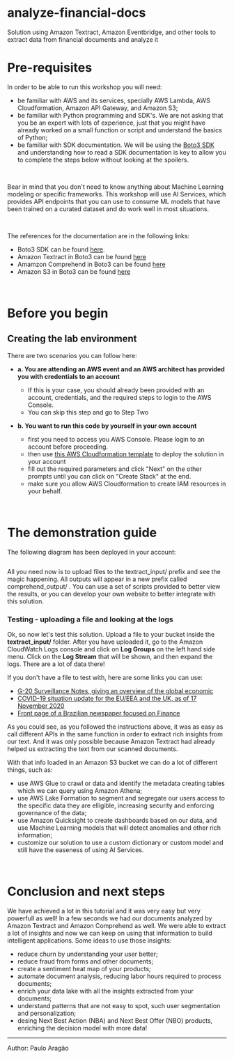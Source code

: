 # analyze-financial-docs
Solution using Amazon Textract, Amazon Eventbridge, and other tools to extract data from financial documents and analyze it

# Pre-requisites
In order to be able to run this workshop you will need:
 * be familiar with AWS and its services, specially AWS Lambda, AWS Cloudformation, Amazon API Gateway, and Amazon S3;
 * be familiar with Python programming and SDK's. We are not asking that you be an expert with lots of experience, just that you might have already worked on a small function or script and understand the basics of Python;
 * be familiar with SDK documentation. We will be using the [Boto3 SDK](https://boto3.amazonaws.com/v1/documentation/api/latest/index.html) and understanding how to read a SDK documentation is key to allow you to complete the steps below without looking at the spoilers.

&nbsp;

Bear in mind that you don't need to know anything about Machine Learning modeling or specific frameworks. This workshop will use AI Services, which provides API endpoints that you can use to consume ML models that have been trained on a curated dataset and do work well in most situations.

&nbsp; 

The references for the documentation are in the following links: 
 * Boto3 SDK can be found [here](https://boto3.amazonaws.com/v1/documentation/api/latest/index.html).
 * Amazon Textract in Boto3 can be found [here](https://boto3.amazonaws.com/v1/documentation/api/latest/reference/services/textract.html#id6)
 * Amamzon Comprehend in Boto3 can be found [here](https://boto3.amazonaws.com/v1/documentation/api/latest/reference/services/comprehend.html#id64)
 * Amazon S3 in Boto3 can be found [here](https://boto3.amazonaws.com/v1/documentation/api/latest/reference/services/s3.html)

&nbsp; 
# Before you begin
## Creating the lab environment
There are two scenarios you can follow here: 

 * **a. You are attending an AWS event and an AWS architect has provided you with credentials to an account**
     * If this is your case, you should already been provided with an account, credentials, and the required steps to login to the AWS Console. 
     * You can skip this step and go to Step Two

 * **b. You want to run this code by yourself in your own account**
     * first you need to access you AWS Console. Please login to an account before proceeding.
     * then use [this AWS Cloudformation template](https://github.com/paragao/demonstration/analyze-financial-docs/blob/main/base-template.yaml) to deploy the solution in your account
     * fill out the required parameters and click "Next" on the other prompts until you can click on "Create Stack" at the end.
     * make sure you allow AWS Cloudformation to create IAM resources in your behalf.

&nbsp;
# The demonstration guide
The following diagram has been deployed in your account: 


![]()


All you need now is to upload files to the textract_input/ prefix and see the magic happening. All outputs will appear in a new prefix called comprehend_output/ . You can use a set of scripts provided to better view the results, or you can develop your own website to better integrate with this solution.


### Testing - uploading a file and looking at the logs
Ok, so now let's test this solution. Upload a file to your bucket inside the **textract_input/** folder. After you have uploaded it, go to the Amazon CloudWatch Logs console and click on **Log Groups** on the left hand side menu. Click on the **Log Stream** that will be shown, and then expand the logs. There are a lot of data there!


If you don't have a file to test with, here are some links you can use:
* [G-20 Surveillance Notes, giving an overview of the global economic](https://www.imf.org/external/np/g20/pdf/2020/071620.pdf)
* [COVID-19 situation update for the EU/EEA and the UK, as of 17 November 2020](https://www.ecdc.europa.eu/en/cases-2019-ncov-eueea)
* [Front page of a Brazilian newspaper focused on Finance](https://www.vercapas.com.br/edicao/capa/valor-economico/2019-12-09/)


As you could see, as you followed the instructions above, it was as easy as call different APIs in the same function in order to extract rich insights from our text. And it was only possible because Amazon Textract had already helped us extracting the text from our scanned documents. 


With that info loaded in an Amazon S3 bucket we can do a lot of different things, such as:
* use AWS Glue to crawl or data and identify the metadata creating tables which we can query using Amazon Athena;
* use AWS Lake Formation to segment and segregate our users access to the specific data they are elligible, increasing security and enforcing governance of the data;
* use Amazon Quicksight to create dashboards based on our data, and use Machine Learning models that will detect anomalies and other rich information;
* customize our solution to use a custom dictionary or custom model and still have the easeness of using AI Services.

&nbsp;
# Conclusion and next steps
We have achieved a lot in this tutorial and it was very easy but very powerfull as well! In a few seconds we had our documents analyzed by Amazon Textract and Amazon Comprehend as well. We were able to extract a lot of insights and now we can keep on using that information to build intelligent applications. Some ideas to use those insights: 
 * reduce churn by understanding your user better;
 * reduce fraud from forms and other documents;
 * create a sentiment heat map of your products;
 * automate document analysis, reducing labor hours required to process documents;
 * enrich your data lake with all the insights extracted from your documents;
 * understand patterns that are not easy to spot, such user segmentation and personalization;
 * desing Next Best Action (NBA) and Next Best Offer (NBO) products, enriching the decision model with more data!

***
Author: Paulo Aragão
